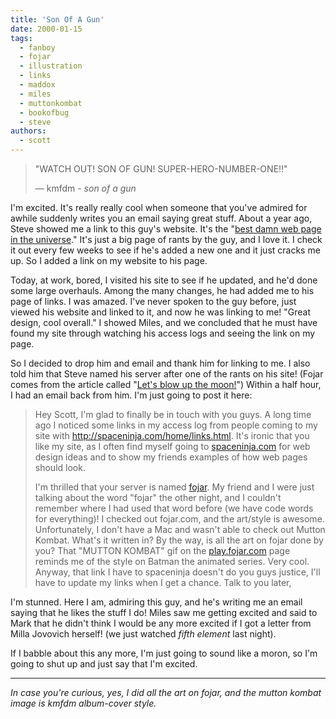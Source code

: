 ```yaml
---
title: 'Son Of A Gun'
date: 2000-01-15
tags:
  - fanboy
  - fojar
  - illustration
  - links
  - maddox
  - miles
  - muttonkombat
  - bookofbug
  - steve
authors:
  - scott
---
```


> "WATCH OUT! SON OF GUN! SUPER-HERO-NUMBER-ONE!!"
>
> — kmfdm - _son of a gun_

I'm excited. It's really really cool when someone that you've admired for awhile suddenly writes you an email saying great stuff. About a year ago, Steve showed me a link to this guy's website. It's the "[best damn web page in the universe](http://www.xmission.com/~maddox/)." It's just a big page of rants by the guy, and I love it. I check it out every few weeks to see if he's added a new one and it just cracks me up. So I added a link on my website to his page.

Today, at work, bored, I visited his site to see if he updated, and he'd done some large overhauls. Among the many changes, he had added me to his page of links. I was amazed. I've never spoken to the guy before, just viewed his website and linked to it, and now he was linking to me! "Great design, cool overall." I showed Miles, and we concluded that he must have found my site through watching his access logs and seeing the link on my page.

So I decided to drop him and email and thank him for linking to me. I also told him that Steve named his server after one of the rants on his site! (Fojar comes from the article called "[Let's blow up the moon!](http://www.xmission.com/~maddox/moon.html)") Within a half hour, I had an email back from him. I'm just going to post it here:

> Hey Scott, I'm glad to finally be in touch with you guys. A long time ago I noticed some links in my access log from people coming to my site with http://spaceninja.com/home/links.html. It's ironic that you like my site, as I often find myself going to [spaceninja.com](http://spaceninja.com/) for web design ideas and to show my friends examples of how web pages should look.
>
> I'm thrilled that your server is named [fojar](http://www.fojar.com/). My friend and I were just talking about the word "fojar" the other night, and I couldn't remember where I had used that word before (we have code words for everything)! I checked out fojar.com, and the art/style is awesome. Unfortunately, I don't have a Mac and wasn't able to check out Mutton Kombat. What's it written in? By the way, is all the art on fojar done by you? That "MUTTON KOMBAT" gif on the [play.fojar.com](/downloads/mk/) page reminds me of the style on Batman the animated series. Very cool. Anyway, that link I have to spaceninja doesn't do you guys justice, I'll have to update my links when I get a chance. Talk to you later,

I'm stunned. Here I am, admiring this guy, and he's writing me an email saying that he likes the stuff I do! Miles saw me getting excited and said to Mark that he didn't think I would be any more excited if I got a letter from Milla Jovovich herself! (we just watched _fifth element_ last night).

If I babble about this any more, I'm just going to sound like a moron, so I'm going to shut up and just say that I'm excited.

---

_In case you're curious, yes, I did all the art on fojar, and the mutton kombat image is kmfdm album-cover style._

